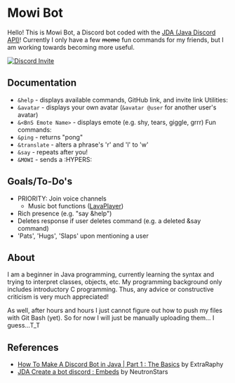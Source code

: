 # Mowi Bot 
Hello! This is Mowi Bot, a Discord bot coded with the [JDA (Java Discord API)](https://github.com/DV8FromTheWorld/JDA)! Currently I only have a few ~~meme~~ fun commands for my friends, but I am working towards becoming more useful.

[![Discord Invite](https://cdn.discordapp.com/attachments/462444808221491210/463630243643523082/fruitcake.png)](https://discordapp.com/oauth2/authorize?client_id=462441653420949519&scope=bot&permissions=2146958591)

## Documentation
* `&help` - displays available commands, GitHub link, and invite link
Utilities:
* `&avatar` - displays your own avatar (`&avatar @user` for another user's avatar)
* `&<BnS Emote Name>` - displays emote (e.g. shy, tears, giggle, grrr)
Fun commands:
* `&ping` - returns "pong"
* `&translate` - alters a phrase's 'r' and 'l' to 'w'
* `&say` - repeats after you!
* `&MOWI` - sends a :HYPERS:

## Goals/To-Do's
* PRIORITY: Join voice channels
  * Music bot functions ([LavaPlayer](https://github.com/sedmelluq/LavaPlayer))
* Rich presence (e.g. "say &help")
* Deletes response if user deletes command (e.g. a deleted &say command)
* 'Pats', 'Hugs', 'Slaps' upon mentioning a user

## About
I am a beginner in Java programming, currently learning the syntax and trying to interpret classes, objects, etc. My programming background only includes introductory C programming. Thus, any advice or constructive criticism is very much appreciated!

As well, after hours and hours I just cannot figure out how to push my files with Git Bash (yet). So for now I will just be manually uploading them... I guess...T_T

## References
* [How To Make A Discord Bot in Java | Part 1 : The Basics](https://www.youtube.com/watch?v=59OllBJlU1c) by ExtraRaphy
* [JDA Create a bot discord : Embeds](https://www.youtube.com/watch?v=_xAr8wFMvYM) by NeutronStars
